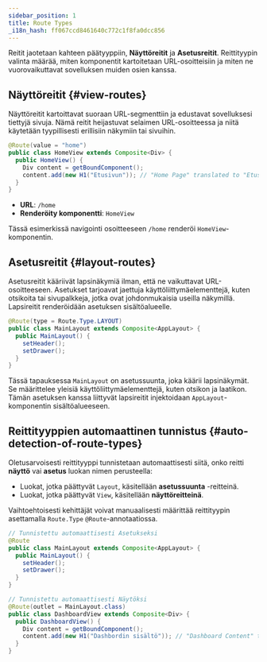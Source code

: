 ```yaml
---
sidebar_position: 1
title: Route Types
_i18n_hash: ff067ccd8461640c772c1f8fa0dcc856
---
```

Reitit jaotetaan kahteen päätyyppiin, **Näyttöreitit** ja **Asetusreitit**. Reittityypin valinta määrää, miten komponentit kartoitetaan URL-osoitteisiin ja miten ne vuorovaikuttavat sovelluksen muiden osien kanssa.

## Näyttöreitit {#view-routes}

Näyttöreitit kartoittavat suoraan URL-segmenttiin ja edustavat sovelluksesi tiettyjä sivuja. Nämä reitit heijastuvat selaimen URL-osoitteessa ja niitä käytetään tyypillisesti erillisiin näkymiin tai sivuihin.

```java
@Route(value = "home")
public class HomeView extends Composite<Div> {
  public HomeView() {
    Div content = getBoundComponent();
    content.add(new H1("Etusivun")); // "Home Page" translated to "Etusivu"
  }
}
```

- **URL**: `/home`
- **Renderöity komponentti**: `HomeView`

Tässä esimerkissä navigointi osoitteeseen `/home` renderöi `HomeView`-komponentin.

## Asetusreitit {#layout-routes}

Asetusreitit kääriivät lapsinäkymiä ilman, että ne vaikuttavat URL-osoitteeseen. Asetukset tarjoavat jaettuja käyttöliittymäelementtejä, kuten otsikoita tai sivupalkkeja, jotka ovat johdonmukaisia useilla näkymillä. Lapsireitit renderöidään asetuksen sisältöalueelle.

```java
@Route(type = Route.Type.LAYOUT)
public class MainLayout extends Composite<AppLayout> {
  public MainLayout() {
    setHeader();
    setDrawer();
  }
}
```

Tässä tapauksessa `MainLayout` on asetussuunta, joka käärii lapsinäkymät. Se määrittelee yleisiä käyttöliittymäelementtejä, kuten otsikon ja laatikon. Tämän asetuksen kanssa liittyvät lapsireitit injektoidaan `AppLayout`-komponentin sisältöalueeseen.

## Reittityyppien automaattinen tunnistus {#auto-detection-of-route-types}

Oletusarvoisesti reittityyppi tunnistetaan automaattisesti siitä, onko reitti **näyttö** vai **asetus** luokan nimen perusteella:

- Luokat, jotka päättyvät `Layout`, käsitellään **asetussuunta** -reitteinä.
- Luokat, jotka päättyvät `View`, käsitellään **näyttöreitteinä**.

Vaihtoehtoisesti kehittäjät voivat manuaalisesti määrittää reittityypin asettamalla `Route.Type` `@Route`-annotaatiossa.

```java
// Tunnistettu automaattisesti Asetukseksi
@Route
public class MainLayout extends Composite<AppLayout> {
  public MainLayout() {
    setHeader();
    setDrawer();
  }
}
```

```java
// Tunnistettu automaattisesti Näytöksi
@Route(outlet = MainLayout.class)
public class DashboardView extends Composite<Div> {
  public DashboardView() {
    Div content = getBoundComponent();
    content.add(new H1("Dashbordin sisältö")); // "Dashboard Content" translated to "Dashbordin sisältö"
  }
}
```
